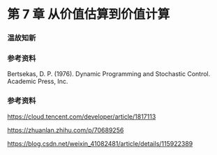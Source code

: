 
# 第 7 章 从价值估算到价值计算


### 温故知新



### 参考资料

Bertsekas, D. P. (1976). Dynamic Programming and Stochastic Control. Academic Press, Inc.



### 参考资料

https://cloud.tencent.com/developer/article/1817113

https://zhuanlan.zhihu.com/p/70689256

https://blog.csdn.net/weixin_41082481/article/details/115922389